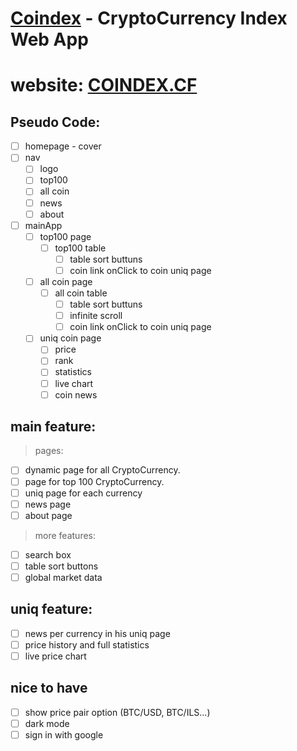 # **[Coindex](https://gurelbs.github.io/coindex/)** - CryptoCurrency Index Web App
# website: [COINDEX.CF](http://coindex.cf)

## Pseudo Code:
- [ ] homepage - cover
- [ ] nav
    - [ ] logo
    - [ ] top100
    - [ ] all coin
    - [ ] news
    - [ ] about
- [ ] mainApp
    - [ ] top100 page
        - [ ] top100 table
            - [ ] table sort buttuns
            - [ ] coin link onClick to coin uniq page 
    - [ ] all coin page
        - [ ] all coin table
            - [ ] table sort buttuns
            - [ ] infinite scroll 
            - [ ] coin link onClick to coin uniq page 
    - [ ] uniq coin page
        - [ ] price
        - [ ] rank
        - [ ] statistics
        - [ ] live chart
        - [ ] coin news

## main feature:
> pages:
- [ ] dynamic page for all CryptoCurrency.
- [ ] page for top 100 CryptoCurrency.
- [ ] uniq page for each currency
- [ ] news page
- [ ] about page

> more features:
- [ ] search box
- [ ] table sort buttons
- [ ] global market data

## uniq feature:
- [ ] news per currency in his uniq page
- [ ] price history and full statistics 
- [ ] live price chart

## nice to have
- [ ] show price pair option (BTC/USD, BTC/ILS...)
- [ ] dark mode
- [ ] sign in with google